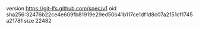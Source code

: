 version https://git-lfs.github.com/spec/v1
oid sha256:32476b22ce4e609fb81919e29ed50b41b117ce1df1d8c07a2151cf1745a21781
size 22482
